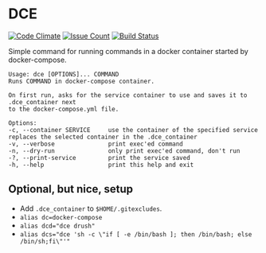 DCE
===

[![Code Climate](https://codeclimate.com/github/xendk/dce/badges/gpa.svg)](https://codeclimate.com/github/xendk/dce)
[![Issue Count](https://codeclimate.com/github/xendk/dce/badges/issue_count.svg)](https://codeclimate.com/github/xendk/dce)
[![Build Status](https://travis-ci.org/xendk/dce.svg?branch=master)](https://travis-ci.org/xendk/dce)

Simple command for running commands in a docker container started by
docker-compose.

```shell
Usage: dce [OPTIONS]... COMMAND
Runs COMMAND in docker-compose container.

On first run, asks for the service container to use and saves it to .dce_container next
to the docker-compose.yml file.

Options:
-c, --container SERVICE     use the container of the specified service
replaces the selected container in the .dce_container
-v, --verbose               print exec'ed command
-n, --dry-run               only print exec'ed command, don't run
-?, --print-service         print the service saved
-h, --help                  print this help and exit
```

Optional, but nice, setup
-------------------------

* Add `.dce_container` to `$HOME/.gitexcludes`.
* `alias dc=docker-compose`
* `alias dcd="dce drush"`
* `alias dcs="dce 'sh -c \"if [ -e /bin/bash ]; then /bin/bash; else /bin/sh;fi\"'"`
